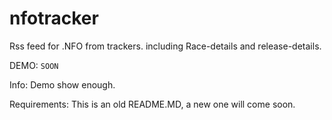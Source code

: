 # nfotracker
Rss feed for .NFO from trackers. including Race-details and release-details.

DEMO: ```
SOON ```

Info: Demo show enough.

Requirements:
This is an old README.MD, a new one will come soon.
